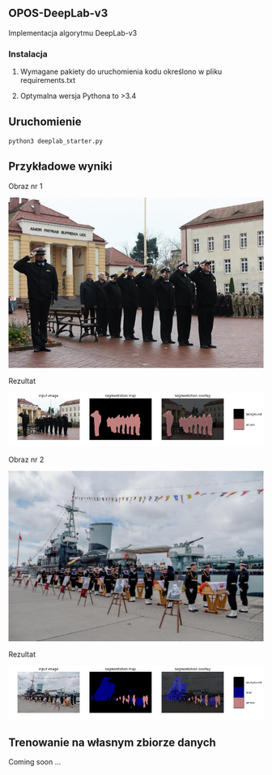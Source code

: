 ## OPOS-DeepLab-v3

Implementacja algorytmu DeepLab-v3

### Instalacja
1. Wymagane pakiety do uruchomienia kodu określono w pliku requirements.txt

2. Optymalna wersja Pythona to >3.4

## Uruchomienie
```bash
python3 deeplab_starter.py
```

## Przykładowe wyniki

Obraz nr 1  

![Obraz nr 1](/images/Rozprowadzenie.JPG)

Rezultat  

![Rezultat nr 1](/results/rozprowadzenie.png)

Obraz nr 2  

![Obraz nr 1](/images/pogrzebmarynarski.jpg)

Rezultat  

![Rezultat nr 1](/results/pogrzeb.png)

## Trenowanie na własnym zbiorze danych
Coming soon ...
